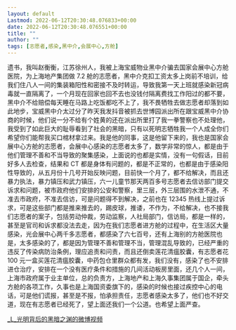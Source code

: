 ```yaml
---
layout: default
Lastmod: 2022-06-12T20:30:48.076833+00:00
date: 2022-06-12T20:30:48.076551+00:00
title: ""
author: ""
tags: [志愿者,感染,黑中介,会展中心,方舱]
---
```


遗书，我叫赵衡衡，江苏徐州人，我被上海宝威物业黑中介骗去国家会展中心方舱医院，为上海地产集团做 7.2 舱的志愿者，黑中介克扣工资太多上岗前不培训，给我们住八人一间的集装箱阳性和密接不及时转运，导致我第一天上班就感染新冠病毒就一直隔离了，一个月现在回家也回不去也没钱付隔离费找工作阳过的都不要，黑中介不给赔偿每天睡在马路上吃饭都吃不上了，我不畏牺牲去做志愿者却落到如此地步，宝威黑中介太过分了昨天我发抖音被抓去世博园派出所在跟宝威黑中介协商的时候，他们说一分不给有个姓黄的还在派出所里打了我一拳警察也不处理他，我受到了如此巨大的耻辱看到了社会的黑暗，只有以死明志牺牲我一个人成全你们希望你们能帮我买口棺材拿过来。我是他的同事，这是他留下来的，我也是国家会展中心方舱的志愿者，会展中心感染的志愿者太多了，数学非常的惊人，都是由于他们管理不善和不当导致的聚集感染，上面说的也都是实情，没有一句假话，目前好多人去检查，结果和 CT 都是身体有问题的，都是不正常的，也都是由于感染阳性导致的，从五月份十几号开始反映问题，目前快一个月了，都不给解决，而且还暴力执法，暴力镇压和武力镇压，六一儿童节那天两百多号志愿者去信访部门提交诉求和问题，被市政府他们安排的公安和警察，里三层，外三层围的水泄不通，不准去市政府，不准去信访，可是问题得不到解决，之前也在 12345 热线上提过诉求，可是这些部门都是推来推去的，踢皮球，推诿，不作为，不给解决，也不接我们志愿者的案子，包括劳动仲裁，劳动监察，人社局部门，信访局，都是一样的，甚至是官司和诉求都没法去走，因为在我们志愿者进方舱的过程中，在生活区大量感染，光会展中心两千多志愿者，都感染了六七百号，还有上海别的方舱医院也是，太多感染的了，都是因为管理不善和管理不当，管理混乱导致的，已经严重的违反了传染病防治条例，理应追责和问责，而且还倒卖莲花清瘟胶囊，有志愿者花 100 元一盒买莲花清瘟胶囊，中药包仓里群众都有发，我们没有，感染了也不安排进仓治疗，安排在一个没有医疗条件和措施的几间活动板房里面，还几个人一间，上海市政府属于业主单位，总的负责方，上海地产和上海久事集团属于国企，牵头方舱的各项工作，久事也是上海国资委旗下的，感染的时候也接过疾控中心的电话，可是他们谎报，甚至是不报，怕承担责任，志愿者感染太多了，他们也不好交道，现在有志愿者已经死了，望上面还我们一个公道。也希望上面严查。

[_L_光明背后的黑暗之渊的微博视频](http://t.cn/A6Xe9mTu "光明背后的黑暗之渊的微博视频")

